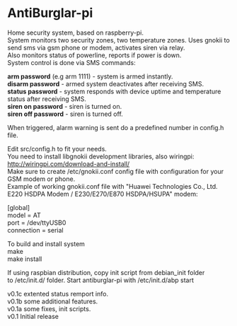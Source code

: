 AntiBurglar-pi  
=====  
  
Home security system, based on raspberry-pi.  
System monitors two security zones, two temperature zones. Uses gnokii to send sms via gsm phone or modem, activates 
siren via relay.  
Also monitors status of powerline, reports if power is down.  
System control is done via SMS commands:  
  
<b>arm password</b> (e.g arm 1111) - system is armed instantly.  
<b>disarm password</b> - armed system deactivates after receiving SMS.  
<b>status password</b> - system responds with device uptime and temperature status after receiving SMS.  
<b>siren on password</b> - siren is turned on.  
<b>siren off password</b> - siren is turned off.  
  
When triggered, alarm warning is sent do a predefined number in config.h file.  
  
Edit src/config.h to fit your needs.  
You need to install libgnokii development libraries, also wiringpi:  
http://wiringpi.com/download-and-install/  
Make sure to create /etc/gnokii.conf config file with configuration for your GSM modem or phone.  
Example of working gnokii.conf file with "Huawei Technologies Co., Ltd. E220 HSDPA Modem / E230/E270/E870 HSDPA/HSUPA" modem:  
  
[global]  
model = AT  
port = /dev/ttyUSB0  
connection = serial  

To build and install system  
make  
make install  

If using raspbian distribution, copy init script from debian_init folder  
to /etc/init.d/ folder. 
Start antiburglar-pi with /etc/init.d/abp start  
  
v0.1c extented status remport info.  
v0.1b some additional features.    
v0.1a some fixes, init scripts.  
v0.1 Initial release  
